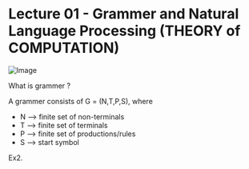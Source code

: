 # Lecture 01 - Grammer and Natural Language Processing (THEORY of COMPUTATION)

![Image](https://i.imgur.com/A69DfNE.png)

What is grammer ?


A grammer consists of G = (N,T,P,S), where
- N --> finite set of non-terminals
- T --> finite set of terminals
- P --> finite set of productions/rules
- S --> start symbol

Ex2. 
